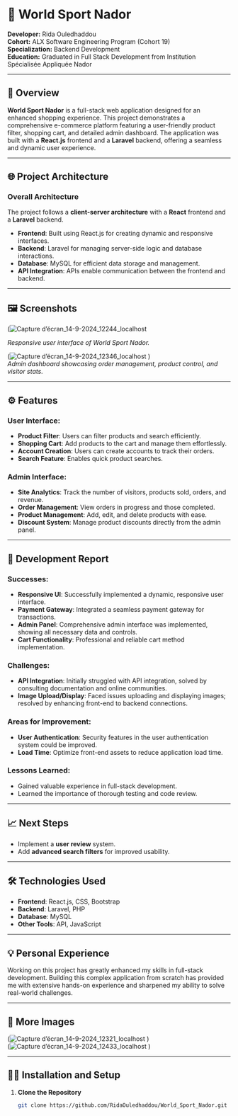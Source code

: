 # 🏅 World Sport Nador

**Developer:** Rida Ouledhaddou  
**Cohort:** ALX Software Engineering Program (Cohort 19)  
**Specialization:** Backend Development  
**Education:** Graduated in Full Stack Development from Institution Spécialisée Appliquée Nador

---

## 🌟 Overview

**World Sport Nador** is a full-stack web application designed for an enhanced shopping experience. This project demonstrates a comprehensive e-commerce platform featuring a user-friendly product filter, shopping cart, and detailed admin dashboard. The application was built with a **React.js** frontend and a **Laravel** backend, offering a seamless and dynamic user experience.

---

## 🌐 Project Architecture

### Overall Architecture
The project follows a **client-server architecture** with a **React** frontend and a **Laravel** backend.

- **Frontend**: Built using React.js for creating dynamic and responsive interfaces.
- **Backend**: Laravel for managing server-side logic and database interactions.
- **Database**: MySQL for efficient data storage and management.
- **API Integration**: APIs enable communication between the frontend and backend.

---

## 🖼️ Screenshots

(![Capture d’écran_14-9-2024_12244_localhost](https://github.com/user-attachments/assets/161f6f01-09ca-4c76-8ccd-778555e08ef1)
  
*Responsive user interface of World Sport Nador.*

(![Capture d’écran_14-9-2024_12346_localhost](https://github.com/user-attachments/assets/45e35c8d-d45f-4784-8015-9d855f3666ba)
)  
*Admin dashboard showcasing order management, product control, and visitor stats.*

---

## ⚙️ Features

### User Interface:
- **Product Filter**: Users can filter products and search efficiently.
- **Shopping Cart**: Add products to the cart and manage them effortlessly.
- **Account Creation**: Users can create accounts to track their orders.
- **Search Feature**: Enables quick product searches.

### Admin Interface:
- **Site Analytics**: Track the number of visitors, products sold, orders, and revenue.
- **Order Management**: View orders in progress and those completed.
- **Product Management**: Add, edit, and delete products with ease.
- **Discount System**: Manage product discounts directly from the admin panel.

---

## 🚀 Development Report

### Successes:
- **Responsive UI**: Successfully implemented a dynamic, responsive user interface.
- **Payment Gateway**: Integrated a seamless payment gateway for transactions.
- **Admin Panel**: Comprehensive admin interface was implemented, showing all necessary data and controls.
- **Cart Functionality**: Professional and reliable cart method implementation.

### Challenges:
- **API Integration**: Initially struggled with API integration, solved by consulting documentation and online communities.
- **Image Upload/Display**: Faced issues uploading and displaying images; resolved by enhancing front-end to backend connections.

### Areas for Improvement:
- **User Authentication**: Security features in the user authentication system could be improved.
- **Load Time**: Optimize front-end assets to reduce application load time.

### Lessons Learned:
- Gained valuable experience in full-stack development.
- Learned the importance of thorough testing and code review.

---

## 📈 Next Steps

- Implement a **user review** system.
- Add **advanced search filters** for improved usability.

---

## 🛠️ Technologies Used

- **Frontend**: React.js, CSS, Bootstrap
- **Backend**: Laravel, PHP
- **Database**: MySQL
- **Other Tools**: API, JavaScript

---

## 💡 Personal Experience

Working on this project has greatly enhanced my skills in full-stack development. Building this complex application from scratch has provided me with extensive hands-on experience and sharpened my ability to solve real-world challenges.

---

## 📸 More Images

(![Capture d’écran_14-9-2024_12321_localhost](https://github.com/user-attachments/assets/5235dfd1-a6a1-4712-a236-a49420138f9f)
)  
(![Capture d’écran_14-9-2024_12433_localhost](https://github.com/user-attachments/assets/51d24354-0af3-4bd4-9fc5-5afd5aaecbe4)
)

---

## 👨‍💻 Installation and Setup

1. **Clone the Repository**  
   ```bash
   git clone https://github.com/RidaOuledhaddou/World_Sport_Nador.git
